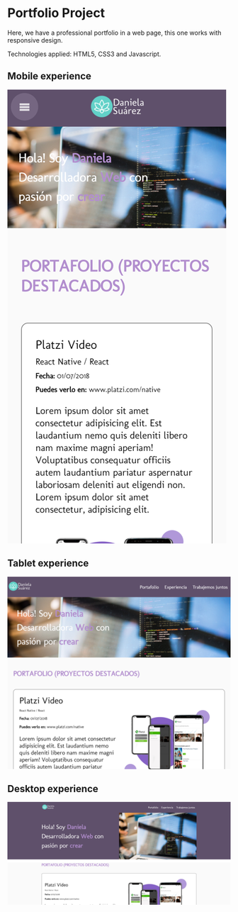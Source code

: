 # Portfolio Project

Here, we have a professional portfolio in a web page, this one works with responsive design.

Technologies applied: HTML5, CSS3 and Javascript.

## Mobile experience

![Mobile View](images/result/portfolio_mobile.png)

## Tablet experience

![Tablet View](images/result/portfolio_tablet.png)

## Desktop experience

![Tablet View](images/result/portfolio_desktop.png)